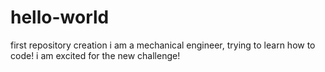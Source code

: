 # hello-world
first repository creation
i am a mechanical engineer, trying to learn how to code! i am excited for the new challenge!
